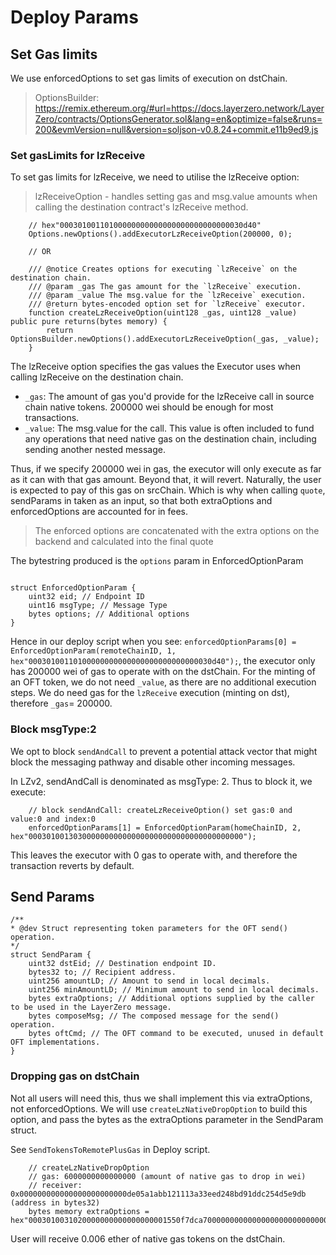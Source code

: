 # Deploy Params

## Set Gas limits

We use enforcedOptions to set gas limits of execution on dstChain.

> OptionsBuilder: https://remix.ethereum.org/#url=https://docs.layerzero.network/LayerZero/contracts/OptionsGenerator.sol&lang=en&optimize=false&runs=200&evmVersion=null&version=soljson-v0.8.24+commit.e11b9ed9.js

### Set gasLimits for lzReceive

To set gas limits for lzReceive, we need to utilise the lzReceive option:

> lzReceiveOption - handles setting gas and msg.value amounts when calling the destination contract's lzReceive method.

```solidity
    // hex"00030100110100000000000000000000000000030d40"
    Options.newOptions().addExecutorLzReceiveOption(200000, 0);

    // OR

    /// @notice Creates options for executing `lzReceive` on the destination chain.
    /// @param _gas The gas amount for the `lzReceive` execution.
    /// @param _value The msg.value for the `lzReceive` execution.
    /// @return bytes-encoded option set for `lzReceive` executor.
    function createLzReceiveOption(uint128 _gas, uint128 _value) public pure returns(bytes memory) {
        return OptionsBuilder.newOptions().addExecutorLzReceiveOption(_gas, _value);
    }
```

The lzReceive option specifies the gas values the Executor uses when calling lzReceive on the destination chain.

- `_gas`: The amount of gas you'd provide for the lzReceive call in source chain native tokens. 200000 wei should be enough for most transactions.
- `_value`: The msg.value for the call. This value is often included to fund any operations that need native gas on the destination chain, including sending another nested message.

Thus, if we specify 200000 wei in gas, the executor will only execute as far as it can with that gas amount. Beyond that, it will revert. Naturally, the user is expected to pay of this gas on srcChain. Which is why when calling `quote`, sendParams in taken as an input, so that both extraOptions and enforcedOptions are accounted for in fees.
> The enforced options are concatenated with the extra options on the backend and calculated into the final quote

The bytestring produced is the `options` param in EnforcedOptionParam

```solidity

struct EnforcedOptionParam {
    uint32 eid; // Endpoint ID
    uint16 msgType; // Message Type
    bytes options; // Additional options
}

```

Hence in our deploy script when you see: `enforcedOptionParams[0] = EnforcedOptionParam(remoteChainID, 1, hex"00030100110100000000000000000000000000030d40");`, the executor only has 200000 wei of gas to operate with on the dstChain.
For the minting of an OFT token, we do not need `_value`, as there are no additional execution steps. We do need gas for the `lzReceive` execution (minting on dst), therefore `_gas`= 200000.

### Block msgType:2

We opt to block `sendAndCall` to prevent a potential attack vector that might block the messaging pathway and disable other incoming messages.

In LZv2, sendAndCall is denominated as msgType: 2. Thus to block it, we execute:

        // block sendAndCall: createLzReceiveOption() set gas:0 and value:0 and index:0
        enforcedOptionParams[1] = EnforcedOptionParam(homeChainID, 2, hex"000301001303000000000000000000000000000000000000");

This leaves the executor with 0 gas to operate with, and therefore the transaction reverts by default.

## Send Params

    /**
    * @dev Struct representing token parameters for the OFT send() operation.
    */
    struct SendParam {
        uint32 dstEid; // Destination endpoint ID.
        bytes32 to; // Recipient address.
        uint256 amountLD; // Amount to send in local decimals.
        uint256 minAmountLD; // Minimum amount to send in local decimals.
        bytes extraOptions; // Additional options supplied by the caller to be used in the LayerZero message.
        bytes composeMsg; // The composed message for the send() operation.
        bytes oftCmd; // The OFT command to be executed, unused in default OFT implementations.
    }


### Dropping gas on dstChain

Not all users will need this, thus we shall implement this via extraOptions, not enforcedOptions.
We will use `createLzNativeDropOption` to build this option, and pass the bytes as the extraOptions parameter in the SendParam struct.

See `SendTokensToRemotePlusGas` in Deploy script.

        // createLzNativeDropOption
        // gas: 6000000000000000 (amount of native gas to drop in wei)
        // receiver: 0x000000000000000000000000de05a1abb121113a33eed248bd91ddc254d5e9db (address in bytes32)
        bytes memory extraOptions = hex"0003010031020000000000000000001550f7dca70000000000000000000000000000de05a1abb121113a33eed248bd91ddc254d5e9db";

User will receive 0.006 ether of native gas tokens on the dstChain.